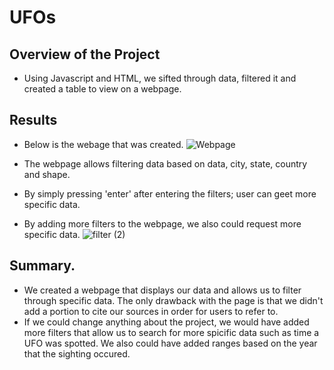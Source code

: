 # UFOs
## Overview of the Project 
- Using Javascript and HTML, we sifted through data, filtered it and created a table to view on a webpage.
 ## Results 
 - Below is the webage that was created. 
 ![Webpage](https://user-images.githubusercontent.com/85714314/132157594-9fb52eda-6948-423c-85cb-195b93a7e62a.png)


- The webpage allows filtering data based on data, city, state, country and shape. 
- By simply pressing 'enter' after entering the filters; user can geet more specific data. 

- By adding more filters to the webpage, we also could request more specific data.
![filter (2)](https://user-images.githubusercontent.com/85714314/132158231-5bf531d6-945a-4e86-a2ee-9915f3d3ffc7.png)
## Summary. 
- We created a webpage that displays our data and allows us to filter through specific data. The only drawback with the page is that we didn't add a portion to cite our sources in order for users to refer to. 
- If we could change anything about the project, we would have added more filters that allow us to search for more spicific data such as time a UFO was spotted. We also could have added ranges based on the year that the sighting occured. 
